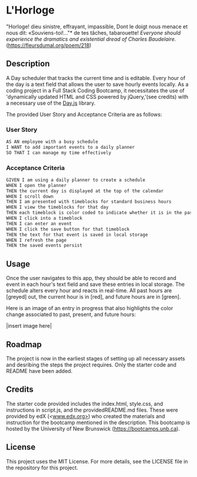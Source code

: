 # L'Horloge

"Horloge! dieu sinistre, effrayant, impassible,
Dont le doigt nous menace et nous dit: «Souviens-toi!..."*
de tes tâches, tabarouette!
*Everyone should experience the dramatics and existential dread of Charles Baudelaire.*
(<https://fleursdumal.org/poem/218>)

## Description

A Day scheduler that tracks the current time and is editable. Every hour of the day is a text field that allows the user to save hourly events locally. As a coding project in a Full Stack Coding Bootcamp, it necessitates the use of 'dynamically updated HTML and CSS powered by jQuery,'(see credits) with a necessary use of the [Day.js](https://day.js.org/en/) library.

The provided User Story and Acceptance Criteria are as follows:

### User Story

```md
AS AN employee with a busy schedule
I WANT to add important events to a daily planner
SO THAT I can manage my time effectively
```

### Acceptance Criteria

```md
GIVEN I am using a daily planner to create a schedule
WHEN I open the planner
THEN the current day is displayed at the top of the calendar
WHEN I scroll down
THEN I am presented with timeblocks for standard business hours
WHEN I view the timeblocks for that day
THEN each timeblock is color coded to indicate whether it is in the past, present, or future
WHEN I click into a timeblock
THEN I can enter an event
WHEN I click the save button for that timeblock
THEN the text for that event is saved in local storage
WHEN I refresh the page
THEN the saved events persist
```

## Usage

Once the user navigates to this app, they should be able to record and event in each hour's text field and save these entries in local storage. The schedule alters every hour and reacts in real-time. All past hours are [greyed] out, the current hour is in [red], and future hours are in [green].

Here is an image of an entry in progress that also highlights the color change associated to past, present, and future hours:

|insert image here|

## Roadmap

The project is now in the earliest stages of setting up all necessary assets and desribing the steps the project requires. Only the starter code and README have been added.

## Credits

The starter code provided includes the index.html, style.css, and instructions in script.js, and the providedREADME.md files. These were provided by edX (<www.edx.org>) who created the materials and instruction for the bootcamp mentioned in the description. This bootcamp is hosted by the University of New Brunswick (<https://bootcamps.unb.ca>).

## License

This project uses the MIT License. For more details, see the LICENSE file in the repository for this project.
